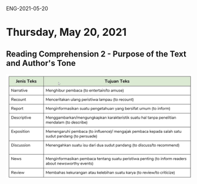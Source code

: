 ENG-2021-05-20

# Thursday, May 20, 2021

## **Reading Comprehension 2 - Purpose of the Text and Author's Tone**

![cb2e7e145a7e30adbc6b34b8bd4202a4.png](../../../_resources/09e378375b18481a94d5164c31d1a363.png)

